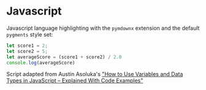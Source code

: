 # Javascript

Javascript language highlighting with the `pymdownx` extension and the default `pygments` style set:

```javascript
let score1 = 2;
let score2 = 5;
let averageScore = (score1 + score2) / 2.0
console.log(averageScore)
```

Script adapted from Austin Asoluka's ["How to Use Variables and Data Types in JavaScript – Explained With Code Examples"](https://www.freecodecamp.org/news/how-to-use-variables-and-data-types-in-javascript/)
